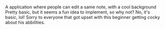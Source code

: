 A application where people can edit a same note, with a cool background
Pretty basic, but it seems a fun idea to implement, so why not? 
No, it's basic, lol! Sorry to everyone that got upset with this beginner getting cocky about his abbilities. 
